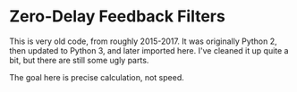 # Zero-Delay Feedback Filters

This is very old code, from roughly 2015-2017. It was originally Python 2, then updated to Python 3, and later imported here.
I've cleaned it up quite a bit, but there are still some ugly parts.

The goal here is precise calculation, not speed.
